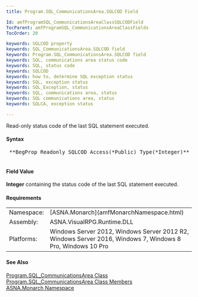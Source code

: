 ```yaml
---
title: Program.SQL_CommunicationsArea.SQLCOD Field

Id: amfProgramSQL_CommunicationsAreaClassSQLCODField
TocParent: amfProgramSQL_CommunicationsAreaClassFields
TocOrder: 20

keywords: SQLCOD property
keywords: SQL_CommunicationsArea.SQLCOD field
keywords: Program.SQL_CommunicationsArea.SQLCOD field
keywords: SQL, communications area status code
keywords: SQL, status code
keywords: SQLCOD
keywords: how to, determine SQL exception status
keywords: SQL, exception status
keywords: SQL_Exception, status
keywords: SQL, communications area, status
keywords: SQL communications area, status
keywords: SQLCA, exception status

---
```


Read-only status code of the last SQL statement executed.

#### Syntax
<pre class="syntax">
 **BegProp Readonly SQLCOD Access(*Public) Type(*Integer)** 
      </pre>

#### Field Value
**Integer** containing the status code of the last SQL statement executed.

#### Requirements
<table class="dttable" cellspacing="0" cellpadding="4" width="60%">
           <colgroup>
            <col width="15%" style="font-weight:bold" />
            <col width="85%" />
          </colgroup>
          <tr>
            <td>Namespace:</td>
            <td>[ASNA.Monarch](amfMonarchNamespace.html)</td>
          </tr>
          <tr>
            <td>Assembly:</td>
            <td>ASNA.VisualRPG.Runtime.DLL</td>
          </tr>
         <tr>
            <td>Platforms:</td>
            <td> Windows Server 2012, Windows Server 2012 R2, Windows Server 2016, Windows 7, Windows 8 Pro, Windows 10 Pro</td>
         </tr>
</table>

<!-- end -->

#### See Also
[ Program.SQL_CommunicationsArea Class](amfProgramSQL_CommunicationsAreaClass.html) <br /> [ Program.SQL_CommunicationsArea Class Members](amfProgramSQL_CommunicationsAreaClassMembers.html) <br /> [ASNA.Monarch Namespace](amfMonarchNamespace.html) 
